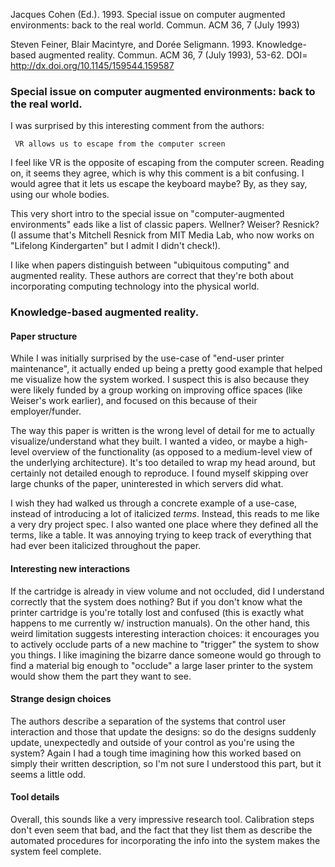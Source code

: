 Jacques Cohen (Ed.). 1993. Special issue on computer augmented environments: back to the real world. Commun. ACM 36, 7 (July 1993) 

Steven Feiner, Blair Macintyre, and Dorée Seligmann. 1993. Knowledge-based augmented reality. Commun. ACM 36, 7 (July 1993), 53-62. DOI= http://dx.doi.org/10.1145/159544.159587

### Special issue on computer augmented environments: back to the real world.

I was surprised by this interesting comment from the authors:
```
 VR allows us to escape from the computer screen 
```
I feel like VR is the opposite of escaping from the computer screen. Reading on, it seems they agree, which is why this comment is a bit confusing. I would agree that it lets us escape the keyboard maybe? By, as they say, using our whole bodies. 

This very short intro to the special issue on "computer-augmented environments" eads like a list of classic papers. Wellner? Weiser? Resnick? (I assume that's Mitchell Resnick from MIT Media Lab, who now works on "Lifelong Kindergarten" but I admit I didn't check!). 

I like when papers distinguish between "ubiquitous computing" and augmented reality. These authors are correct that they're both about incorporating computing technology into the physical world. 


### Knowledge-based augmented reality.
#### Paper structure
While I was initially surprised by the use-case of "end-user printer maintenance", it actually ended up being a pretty good example that helped me visualize how the system worked. I suspect this is also because they were likely funded by a group working on improving office spaces (like Weiser's work earlier), and focused on this because of their employer/funder. 

The way this paper is written is the wrong level of detail for me to actually visualize/understand what they built. I wanted a video, or maybe a high-level overview of the functionality (as opposed to a medium-level view of the underlying architecture). It's too detailed to wrap my head around, but certainly not detailed enough to reproduce. I found myself skipping over large chunks of the paper, uninterested in which servers did what.

I wish they had walked us through a concrete example of a use-case, instead of introducing a lot of italicized _terms_. Instead, this reads to me like a very dry project spec. I also wanted one place where they defined all the terms, like a table. It was annoying trying to keep track of everything that had ever been italicized throughout the paper.

#### Interesting new interactions
If the cartridge is already in view volume and not occluded, did I understand correctly that the system does nothing? But if you don't know what the printer cartridge is you're totally lost and confused (this is exactly what happens to me currently w/ instruction manuals). On the other hand, this weird limitation suggests interesting interaction choices: it encourages you to actively occlude parts of a new machine to "trigger" the system to show you things. I like imagining the bizarre dance someone would go through to find a material big enough to "occlude" a large laser printer to the system would show them the part they want to see.

#### Strange design choices
The authors describe a separation of the systems that control user interaction and those that update the designs: so do the designs suddenly update, unexpectedly and outside of your control as you're using the system? Again I had a tough time imagining how this worked based on simply their written description, so I'm not sure I understood this part, but it seems a little odd.

#### Tool details
Overall, this sounds like a very impressive research tool. Calibration steps don't even seem that bad, and the fact that they list them as describe the automated procedures for incorporating the info into the system makes the system feel complete.


